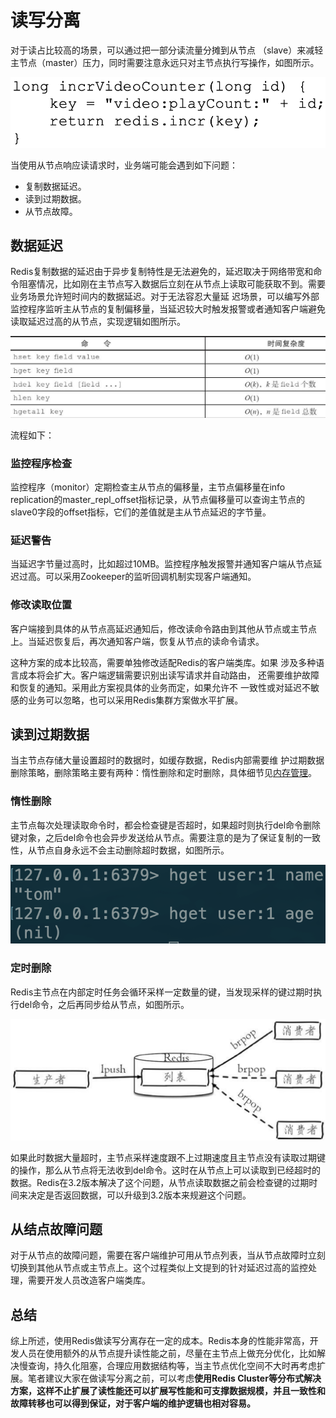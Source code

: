 # 读写分离

对于读占比较高的场景，可以通过把一部分读流量分摊到从节点 （slave）来减轻主节点（master）压力，同时需要注意永远只对主节点执行写操作，如图所示。

![](../../.gitbook/assets/image%20%2835%29.png)

当使用从节点响应读请求时，业务端可能会遇到如下问题： 

* 复制数据延迟。 
* 读到过期数据。 
* 从节点故障。

## 数据延迟

Redis复制数据的延迟由于异步复制特性是无法避免的，延迟取决于网络带宽和命令阻塞情况，比如刚在主节点写入数据后立刻在从节点上读取可能获取不到。需要业务场景允许短时间内的数据延迟。对于无法容忍大量延 迟场景，可以编写外部监控程序监听主从节点的复制偏移量，当延迟较大时触发报警或者通知客户端避免读取延迟过高的从节点，实现逻辑如图所示。

![](../../.gitbook/assets/image%20%2874%29.png)

流程如下：

### 监控程序检查

监控程序（monitor）定期检查主从节点的偏移量，主节点偏移量在info replication的master\_repl\_offset指标记录，从节点偏移量可以查询主节点的slave0字段的offset指标，它们的差值就是主从节点延迟的字节量。

### 延迟警告

当延迟字节量过高时，比如超过10MB。监控程序触发报警并通知客户端从节点延迟过高。可以采用Zookeeper的监听回调机制实现客户端通知。

### 修改读取位置

客户端接到具体的从节点高延迟通知后，修改读命令路由到其他从节点或主节点上。当延迟恢复后，再次通知客户端，恢复从节点的读命令请求。

这种方案的成本比较高，需要单独修改适配Redis的客户端类库。如果 涉及多种语言成本将会扩大。客户端逻辑需要识别出读写请求并自动路由， 还需要维护故障和恢复的通知。采用此方案视具体的业务而定，如果允许不 一致性或对延迟不敏感的业务可以忽略，也可以采用Redis集群方案做水平扩展。

## 读到过期数据

当主节点存储大量设置超时的数据时，如缓存数据，Redis内部需要维 护过期数据删除策略，删除策略主要有两种：惰性删除和定时删除，具体细节见[内存管理](../../nei-cun/li-jie-nei-cun.md)。

### 惰性删除

主节点每次处理读取命令时，都会检查键是否超时，如果超时则执行del命令删除键对象，之后del命令也会异步发送给从节点。需要注意的是为了保证复制的一致性，从节点自身永远不会主动删除超时数据，如图所示。

![](../../.gitbook/assets/image%20%2820%29.png)

### 定时删除

Redis主节点在内部定时任务会循环采样一定数量的键，当发现采样的键过期时执行del命令，之后再同步给从节点，如图所示。

![](../../.gitbook/assets/image%20%286%29.png)

如果此时数据大量超时，主节点采样速度跟不上过期速度且主节点没有读取过期键的操作，那么从节点将无法收到del命令。这时在从节点上可以读取到已经超时的数据。Redis在3.2版本解决了这个问题，从节点读取数据之前会检查键的过期时间来决定是否返回数据，可以升级到3.2版本来规避这个问题。

##  从结点故障问题

对于从节点的故障问题，需要在客户端维护可用从节点列表，当从节点故障时立刻切换到其他从节点或主节点上。这个过程类似上文提到的针对延迟过高的监控处理，需要开发人员改造客户端类库。

## 总结

综上所述，使用Redis做读写分离存在一定的成本。Redis本身的性能非常高，开发人员在使用额外的从节点提升读性能之前，尽量在主节点上做充分优化，比如解决慢查询，持久化阻塞，合理应用数据结构等，当主节点优化空间不大时再考虑扩展。笔者建议大家在做读写分离之前，可以考虑**使用Redis Cluster等分布式解决方案，这样不止扩展了读性能还可以扩展写性能和可支撑数据规模，并且一致性和故障转移也可以得到保证，对于客户端的维护逻辑也相对容易。**

